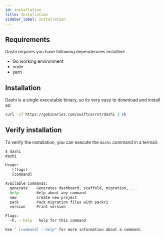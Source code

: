 ```yaml
---
id: installation
title: Installation
sidebar_label: Installation
---
```


## Requirements

Dashi requires you have following dependencies installed:

- Go working environment
- node
- yarn

## Installation

Dashi is a single executable binary, so its very easy to download and install as:

```sh
curl -sf https://gobinaries.com/swiftcarrot/dashi | sh
```

## Verify installation

To verify the installation, you can execute the `dashi` command in a termail:

```sh
$ dashi
dashi

Usage:
   [flags]
   [command]

Available Commands:
  generate    Generates dashboard, scaffold, migration, ...
  help        Help about any command
  new         Create new project
  pack        Pack migration files with packr2
  version     Print version

Flags:
  -h, --help   help for this command

Use " [command] --help" for more information about a command.
```
